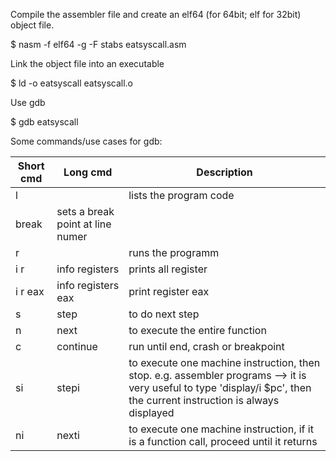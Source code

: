 Compile the assembler file and create an elf64 (for 64bit; elf for 32bit) object file. 
  
  $ nasm -f elf64 -g -F stabs eatsyscall.asm

Link the object file into an executable

  $ ld -o eatsyscall eatsyscall.o


Use gdb

  $ gdb eatsyscall

Some commands/use cases for gdb:

Short cmd | Long cmd | Description
----------|----------|------------
l | | lists the program code
 | break <line> | sets a break point at line numer <line>
r | | runs the programm
i r | info registers | prints all register
i r eax | info registers eax | print register eax
s | step | to do next step
n | next | to execute the entire function
c | continue | run until end, crash or breakpoint
si | stepi |  to execute one machine instruction, then stop. e.g. assembler programs --> it is very useful to type 'display/i $pc', then the current instruction is always displayed
ni | nexti | to execute one machine instruction, if it is a function call, proceed until it returns


